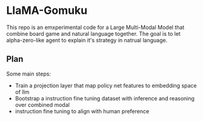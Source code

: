 # LlaMA-Gomuku

This repo is an emxperimental code for a Large Multi-Modal Model that combine board game and natural language together. The goal is to let alpha-zero-like agent to explain it's strategy in natrual language. 

## Plan
Some main steps:
- Train a projection layer that map policy net features to embedding space of llm
- Bootstrap a instruction fine tuning dataset with inference and reasoning over combined modal
- instruction fine tuning to align with human preference